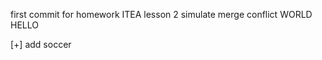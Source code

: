 
first commit for homework ITEA lesson 2
simulate 
	merge
		conflict
WORLD HELLO

[+] add soccer




